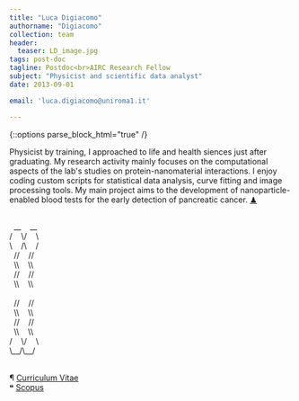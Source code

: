```yaml
---
title: "Luca Digiacomo"
authorname: "Digiacomo"
collection: team
header: 
  teaser: LD_image.jpg
tags: post-doc
tagline: Postdoc<br>AIRC Research Fellow
subject: "Physicist and scientific data analyst"
date: 2013-09-01

email: 'luca.digiacomo@uniroma1.it'

---
```


{::options parse_block_html="true" /}

<p align= "justify">

Physicist by training, I approached to life and health siences just after graduating. My research activity mainly focuses on the computational aspects of the lab's studies on protein-nanomaterial interactions. I enjoy coding custom scripts for statistical data analysis, curve fitting and image processing tools. 
My main project aims to the development of nanoparticle-enabled blood tests for the early detection of pancreatic cancer. [&#x265F;](https://lichess.org/@/Ivanchliuk)<br>

<br>
&nbsp __&nbsp &nbsp __&nbsp <br>
/&nbsp &nbsp \/&nbsp &nbsp \&nbsp <br>
\&nbsp &nbsp /\&nbsp &nbsp /&nbsp <br>
&nbsp //&nbsp &nbsp //&nbsp <br>
&nbsp \\&nbsp &nbsp \\&nbsp <br>
&nbsp //&nbsp &nbsp //&nbsp <br>
&nbsp \\&nbsp &nbsp \\&nbsp <br>
<br>
&nbsp //&nbsp &nbsp //&nbsp <br>
&nbsp \\&nbsp &nbsp \\&nbsp <br>
&nbsp //&nbsp &nbsp //&nbsp <br>
&nbsp \\&nbsp &nbsp \\&nbsp <br>
/&nbsp &nbsp \/&nbsp &nbsp \&nbsp <br>
\__/\__/&nbsp <br>

<br>

&#182; [Curriculum Vitae](https://nanodeliverylab.github.io/files/CV_LD.pdf)<br>
&#10077; [Scopus](https://www.scopus.com/authid/detail.uri?authorId=56884553000)<br>

